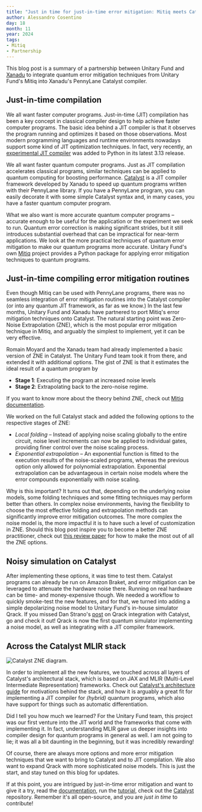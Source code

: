 ```yaml
---
title: "Just in time for just-in-time error mitigation: Mitiq meets Catalyst"
author: Alessandro Cosentino
day: 18
month: 11
year: 2024
tags:
- Mitiq
- Partnership
---
```


This blog post is a summary of a partnership between Unitary Fund and 
[Xanadu](https://www.xanadu.ai/) to integrate quantum error mitigation techniques
from Unitary Fund's Mitiq into Xanadu's PennyLane Catalyst compiler.

## Just-in-time compilation

We all want faster computer programs. Just-in-time (JIT) compilation has been a key concept in classical compiler design to help achieve faster computer programs. The basic idea behind a JIT compiler is that it observes the program running and optimizes it based on those observations. Most modern programming languages and runtime environments nowadays support some kind of JIT optimization techniques. In fact, very recently, an [experimental JIT compiler](https://docs.python.org/3/whatsnew/3.13.html#whatsnew313-jit-compiler) was added to Python in its latest 3.13 release.

We all want faster quantum computer programs. Just as JIT compilation accelerates classical programs, similar techniques can be applied to quantum computing for boosting performance.   [Catalyst](https://github.com/PennyLaneAI/catalyst) is a JIT compiler framework developed by Xanadu to speed up quantum programs written with their PennyLane library. If you have a PennyLane program, you can easily decorate it with some simple Catalyst syntax and, in many cases, you have a faster quantum computer program.

What we also want is more accurate quantum computer programs – accurate enough to be useful for the application or the experiment we seek to run. Quantum error correction is making significant strides, but it still introduces substantial overhead that can be impractical for near-term applications. We look at the more practical techniques of quantum error mitigation to make our quantum programs more accurate. Unitary Fund's own [Mitiq](https://github.com/unitaryfund/mitiq) project provides a Python package for applying error mitigation techniques to quantum programs. 

## Just-in-time compiling error mitigation routines
Even though Mitiq can be used with PennyLane programs,  there was no seamless integration of error mitigation routines into the Catalyst compiler (or into any quantum JIT framework, as far as we know.) In the last few months, Unitary Fund and Xanadu have partnered to port Mitiq's error mitigation techniques onto Catalyst. The natural starting point was Zero-Noise Extrapolation (ZNE), which is the most popular error mitigation technique in Mitiq, and arguably the simplest to implement, yet it can be very effective.

Romain Moyard and the Xanadu team had already implemented a basic version of ZNE in Catalyst. The Unitary Fund team took it from there, and extended it with additional options. The gist of ZNE is that it estimates the ideal result of a quantum program by 
- **Stage 1**: Executing the program at increased noise levels
- **Stage 2**: Extrapolating back to the zero-noise regime.

If you want to know more about the theory behind ZNE, check out [Mitiq documentation](https://mitiq.readthedocs.io/en/stable/guide/zne-5-theory.html).

We worked on the full Catalyst stack and added the following options to the respective stages of ZNE:

- _Local folding_ – Instead of applying noise scaling globally to the entire circuit, noise level increments can now be applied to individual gates, providing finer control over the noise scaling process.
- _Exponential extrapolation_ – An exponential function is fitted to the execution results of the noise-scaled programs, whereas the previous option only allowed for polynomial extrapolation. Exponential extrapolation can be advantageous in certain noise models where the error compounds exponentially with noise scaling.

Why is this important? It turns out that, depending on the underlying noise models, 
some folding techniques and some fitting techniques may perform better than others. 
In complex noise environments, having the flexibility to choose the most effective folding and extrapolation methods can significantly improve error mitigation outcomes. The more complex the noise model is, the more impactful it is to have such a level of customization in ZNE. Should this blog post inspire you to become a better ZNE practitioner, check out [this review paper](https://arxiv.org/abs/2307.05203) for how to make the most out of all the ZNE options.

## Noisy simulation on Catalyst
After implementing these options, it was time to test them. Catalyst programs can already be run on Amazon Braket, and error mitigation can be leveraged to attenuate the hardware noise there. Running on real hardware can be time- and money-expensive though. 
We needed a workflow to quickly smoke-test the new features, and for that, we turned into adding a simple depolarizing noise model to Unitary Fund's in-house simulator Qrack. If you missed Dan Strano's [post](https://unitary.fund/posts/2024_qrack_catalyst/) on Qrack integration with Catalyst, go and check it out! Qrack is now the first quantum simulator implementing a noise model, as well as integrating with a JIT compiler framework.


## Across the Catalyst MLIR stack
![Catalyst ZNE diagram.](/images/catalyst-zne-diagram.png)

In order to implement all the new features, we touched across all layers of Catalyst's architectural stack, which is based on JAX and MLIR (Multi-Level Intermediate Representation) frameworks. Check out [Catalyst's architecture guide](https://docs.pennylane.ai/projects/catalyst/en/stable/dev/architecture.html) for motivations behind the stack, and how it is arguably a great fit for implementing a JIT compiler for _(hybrid)_ quantum programs, which also have support for things such as automatic differentiation.

Did I tell you how much we learned? For the Unitary Fund team, this project was our first venture into the JIT world and the frameworks that come with implementing it. In fact, understanding MLIR gave us deeper insights into compiler design for quantum programs in general as well. I am not going to lie; it was all a bit daunting in the beginning, but it was incredibly rewarding!

Of course, there are always more options and more error mitigation techniques that we want to bring to Catalyst and to JIT compilation. We also want to expand Qrack with 
more sophisticated noise models. This is just the start, and stay tuned on this blog for updates.

If at this point, you are intrigued by just-in-time error mitigation and want to give it a try, 
read the [documentation](https://docs.pennylane.ai/projects/catalyst/en/latest/code/api/catalyst.mitigate_with_zne.html), run the [tutorial](https://pennylane.ai/qml/demos/tutorial_zne_catalyst), check out the [Catalyst](https://github.com/PennyLaneAI/catalyst) repository. Remember it's all open-source, and you are _just in time_ to contribute!
